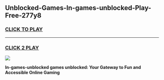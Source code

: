 
## Unblocked-Games-ln-games-unblocked-Play-Free-277y8
<h3>
<a href="https://premium76.site?title=ln-games-unblocked&ref=23A">CLICK TO PLAY</a></h3>
<hr>

<h3>
<a href="https://premium76.site?title=ln-games-unblocked&ref=23A">CLICK 2 PLAY</a>
  
</h3>

<a href="https://premium76.site?title=ln-games-unblocked&ref=23A"><img src="https://clearcache.store/games.png"></a>


**ln-games-unblocked games unblocked: Your Gateway to Fun and Accessible Online Gaming**
